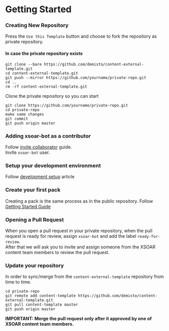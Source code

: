 # Getting Started   
### Creating New Repository
Press the `Use this Template` button and choose to fork the repository as private repository.

#### In case the private repository exists
```
git clone --bare https://github.com/demisto/content-external-template.git
cd content-external-template.git
git push --mirror https://github.com/yourname/private-repo.git
cd ..
rm -rf content-external-template.git
```


Clone the private repository so you can start

```
git clone https://github.com/yourname/private-repo.git
cd private-repo
make some changes
git commit
git push origin master
```

### Adding xsoar-bot as a contributor
Follow [invite collaborator](https://help.github.jp/enterprise/2.11/user/articles/inviting-collaborators-to-a-personal-repository/) guide.  
Invite `xsoar-bot` user.

### Setup your development environment
Follow [development setup](https://xsoar.pan.dev/docs/integrations/dev-setup) article

### Create your first pack
Creating a pack is the same process as in the public repository. Follow [Getting Started Guide](https://xsoar.pan.dev/docs/integrations/getting-started-guide)

### Opening a Pull Request
When you open a pull request in your private repository, when the pull request is ready for review, assign `xsoar-bot` and add the label `ready-for-review`.  
After that we will ask you to invite and assign someone from the XSOAR content team members to review the pull request.

### Update your repository
In order to sync/merge from the `content-external-template` repository from time to time.
```
cd private-repo
git remote add content-template https://github.com/demisto/content-external-template.git
git pull content-template master
git push origin master
```

**IMPORTANT: Merge the pull request only after it approved by one of XSOAR content team members.**
 
